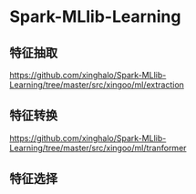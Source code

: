 # Spark-MLlib-Learning


## 特征抽取

https://github.com/xinghalo/Spark-MLlib-Learning/tree/master/src/xingoo/ml/extraction

## 特征转换

https://github.com/xinghalo/Spark-MLlib-Learning/tree/master/src/xingoo/ml/tranformer

## 特征选择

